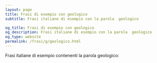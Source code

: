 ```yaml
---
layout: page
title: Frasi di esempio con geologico 
subtitle: Frasi italiane di esempio con la parola  geologico

og_title: Frasi di esempio con geologico 
og_description: Frasi italiane di esempio con la parola  geologico
og_type: website
permalink: /frasi/g/geologico.html
---
```


Frasi italiane di esempio contenenti la parola geologico:


